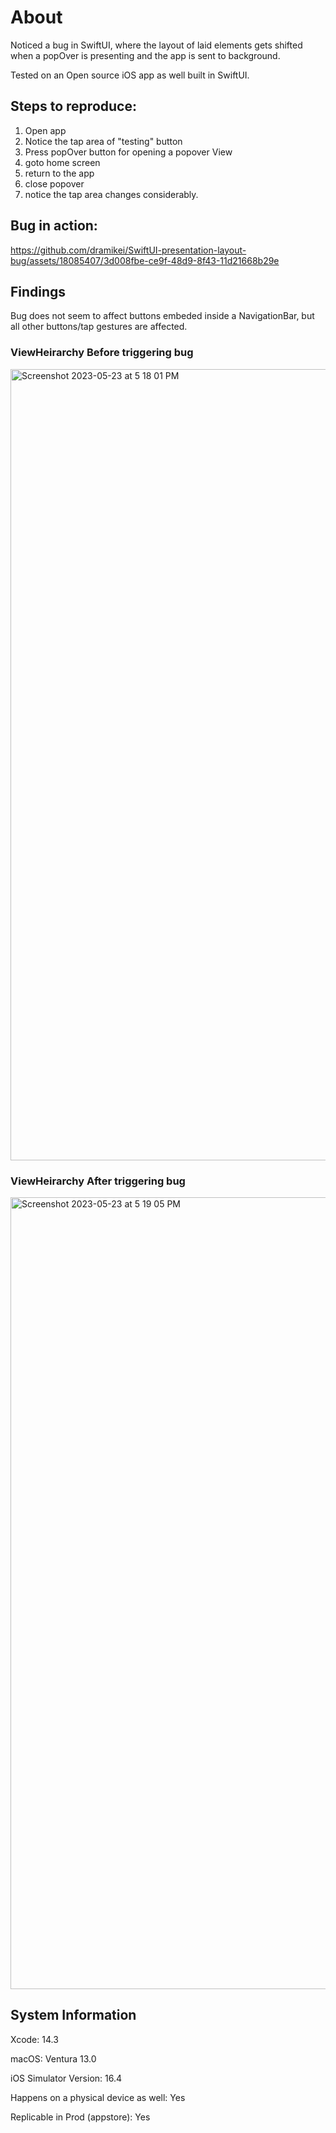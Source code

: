 # About

Noticed a bug in SwiftUI, where the layout of laid elements gets shifted when a popOver is presenting and the app is sent to background.

Tested on an Open source iOS app as well built in SwiftUI.

## Steps to reproduce:

1. Open app
2. Notice the tap area of "testing" button
3. Press popOver button for opening a popover View
4. goto home screen
5. return to the app
6. close popover
7. notice the tap area changes considerably.

## Bug in action:

https://github.com/dramikei/SwiftUI-presentation-layout-bug/assets/18085407/3d008fbe-ce9f-48d9-8f43-11d21668b29e

## Findings

Bug does not seem to affect buttons embeded inside a NavigationBar, but all other buttons/tap gestures are affected.

### ViewHeirarchy Before triggering bug

<img width="1266" alt="Screenshot 2023-05-23 at 5 18 01 PM" src="https://github.com/dramikei/SwiftUI-presentation-layout-bug/assets/18085407/87168f78-b75b-463f-a74e-c347b2d7cffb">

### ViewHeirarchy After triggering bug

<img width="1267" alt="Screenshot 2023-05-23 at 5 19 05 PM" src="https://github.com/dramikei/SwiftUI-presentation-layout-bug/assets/18085407/62f45f5b-7009-4f89-bdbd-702a00aa4400">

## System Information

Xcode: 14.3

macOS: Ventura 13.0

iOS Simulator Version: 16.4

Happens on a physical device as well: Yes

Replicable in Prod (appstore): Yes
